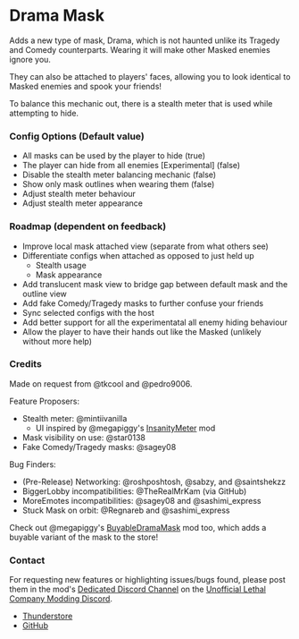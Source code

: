 # Drama Mask

Adds a new type of mask, Drama, which is not haunted unlike its Tragedy and Comedy counterparts.
Wearing it will make other Masked enemies ignore you.

They can also be attached to players' faces, allowing you to look identical to Masked enemies and spook your friends!

To balance this mechanic out, there is a stealth meter that is used while attempting to hide.

### Config Options (Default value)
* All masks can be used by the player to hide (true)
* The player can hide from all enemies [Experimental] (false)
* Disable the stealth meter balancing mechanic (false)
* Show only mask outlines when wearing them (false)
* Adjust stealth meter behaviour
* Adjust stealth meter appearance

### Roadmap (dependent on feedback)
* Improve local mask attached view (separate from what others see)
* Differentiate configs when attached as opposed to just held up
	* Stealth usage
	* Mask appearance
* Add translucent mask view to bridge gap between default mask and the outline view
* Add fake Comedy/Tragedy masks to further confuse your friends
* Sync selected configs with the host
* Add better support for all the experimentatal all enemy hiding behaviour
* Allow the player to have their hands out like the Masked (unlikely without more help)

### Credits
Made on request from @tkcool and @pedro9006.

Feature Proposers:
* Stealth meter: @mintiivanilla
	* UI inspired by @megapiggy's
	[InsanityMeter](https://thunderstore.io/c/lethal-company/p/MegaPiggy/InsanityMeter/) mod
* Mask visibility on use: @star0138
* Fake Comedy/Tragedy masks: @sagey08

Bug Finders:
* (Pre-Release) Networking: @roshposhtosh, @sabzy, and @saintshekzz
* BiggerLobby incompatibilities: @TheRealMrKam (via GitHub)
* MoreEmotes incompatibilities: @sagey08 and @sashimi_express
* Stuck Mask on orbit: @Regnareb and @sashimi_express

Check out @megapiggy's [BuyableDramaMask](https://thunderstore.io/c/lethal-company/p/MegaPiggy/BuyableDramaMask/) mod too,
which adds a buyable variant of the mask to the store!

### Contact
For requesting new features or highlighting issues/bugs found, please post them in the mod's
[Dedicated Discord Channel](https://discord.com/channels/1169792572382773318/1196159046512820344)
on the [Unofficial Lethal Company Modding Discord](https://discord.gg/nYcQFEpXfU).

* [Thunderstore](https://thunderstore.io/c/lethal-company/p/necrowing/DramaMask/)
* [GitHub](https://github.com/Henit3/DramaMask)
